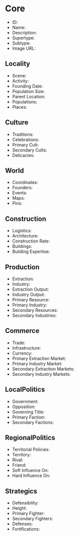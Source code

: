 # Core 
- <span class="text-field" data-tooltip="Text">ID</span>:
- <span class="text-field" data-tooltip="Text">Name</span>:
- <span class="text-field" data-tooltip="Text">Description</span>:
- <span class="text-field" data-tooltip="Text">Supertype</span>:
- <span class="text-field" data-tooltip="Text">Subtype</span>:
- <span class="text-field" data-tooltip="Text">Image URL</span>:

## Locality
- <span class="text-field" data-tooltip="Text">Scene</span>:
- <span class="text-field" data-tooltip="Text">Activity</span>:
- <span class="number-field" data-tooltip="Number">Founding Date</span>:
- <span class="number-field" data-tooltip="Number">Population Size</span>:
- <span class="link-field" data-tooltip="Single Location">Parent Location</span>:
- <span class="multi-link-field" data-tooltip="Multi Collective">Populations</span>:
- <span class="reverse-link-field" data-tooltip="Multi Location">Places</span>:

## Culture
- <span class="text-field" data-tooltip="Text">Traditions</span>:
- <span class="text-field" data-tooltip="Text">Celebrations</span>:
- <span class="link-field" data-tooltip="Single Construct">Primary Cult</span>:
- <span class="multi-link-field" data-tooltip="Multi Construct">Secondary Cults</span>:
- <span class="multi-link-field" data-tooltip="Multi Species">Delicacies</span>:

## World
- <span class="text-field" data-tooltip="Text">Coordinates</span>:
- <span class="multi-link-field" data-tooltip="Multi Character">Founders</span>:
- <span class="reverse-link-field" data-tooltip="Multi Event">Events</span>:
- <span class="reverse-link-field" data-tooltip="Multi Relation">Maps</span>:
- <span class="reverse-link-field" data-tooltip="Multi Relation">Pins</span>:

## Construction
- <span class="text-field" data-tooltip="Text">Logistics</span>:
- <span class="text-field" data-tooltip="Text">Architecture</span>:
- <span class="number-field" data-tooltip="Number">Construction Rate</span>:
- <span class="multi-link-field" data-tooltip="Multi Location">Buildings</span>:
- <span class="multi-link-field" data-tooltip="Multi Construct">Building Expertise</span>:

## Production
- <span class="text-field" data-tooltip="Text">Extraction</span>:
- <span class="text-field" data-tooltip="Text">Industry</span>:
- <span class="number-field" data-tooltip="Number">Extraction Output</span>:
- <span class="number-field" data-tooltip="Number">Industry Output</span>:
- <span class="link-field" data-tooltip="Single Construct">Primary Resource</span>:
- <span class="link-field" data-tooltip="Single Construct">Primary Industry</span>:
- <span class="multi-link-field" data-tooltip="Multi Construct">Secondary Resources</span>:
- <span class="multi-link-field" data-tooltip="Multi Construct">Secondary Industries</span>:

## Commerce
- <span class="text-field" data-tooltip="Text">Trade</span>:
- <span class="text-field" data-tooltip="Text">Infrastructure</span>:
- <span class="text-field" data-tooltip="Text">Currency</span>:
- <span class="link-field" data-tooltip="Single Location">Primary Extraction Market</span>:
- <span class="link-field" data-tooltip="Single Location">Primary Industry Market</span>:
- <span class="multi-link-field" data-tooltip="Multi Location">Secondary Extraction Markets</span>:
- <span class="multi-link-field" data-tooltip="Multi Location">Secondary Industry Markets</span>:

## LocalPolitics
- <span class="text-field" data-tooltip="Text">Government</span>:
- <span class="text-field" data-tooltip="Text">Opposition</span>:
- <span class="link-field" data-tooltip="Single Title">Governing Title</span>:
- <span class="link-field" data-tooltip="Single Institution">Primary Faction</span>:
- <span class="multi-link-field" data-tooltip="Multi Institution">Secondary Factions</span>:

## RegionalPolitics
- <span class="text-field" data-tooltip="Text">Territorial Policies</span>:
- <span class="link-field" data-tooltip="Single Territory">Territory</span>:
- <span class="link-field" data-tooltip="Single Location">Rival</span>:
- <span class="link-field" data-tooltip="Single Location">Friend</span>:
- <span class="multi-link-field" data-tooltip="Multi Location">Soft Influence On</span>:
- <span class="multi-link-field" data-tooltip="Multi Location">Hard Influence On</span>:

## Strategics
- <span class="text-field" data-tooltip="Text">Defensibility</span>:
- <span class="number-field" data-tooltip="Number">Height</span>:
- <span class="link-field" data-tooltip="Single Institution">Primary Fighter</span>:
- <span class="multi-link-field" data-tooltip="Multi Institution">Secondary Fighters</span>:
- <span class="multi-link-field" data-tooltip="Multi Location">Defenses</span>:
- <span class="multi-link-field" data-tooltip="Multi Object">Fortifications</span>: